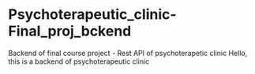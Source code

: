 # Psychoterapeutic_clinic-Final_proj_bckend
Backend of final course project - Rest API of psychoterapetic clinic
Hello, this is a backend of psychoterapeutic clinic
